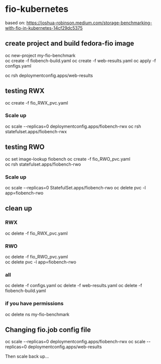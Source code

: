 # fio-kubernetes
based on: https://joshua-robinson.medium.com/storage-benchmarking-with-fio-in-kubernetes-14cf29dc5375

## create project and build fedora-fio image
oc new-project my-fio-benchmark  
oc create -f fiobench-build.yaml
oc create -f web-results.yaml
oc apply -f configs.yaml

oc rsh deploymentconfig.apps/web-results

## testing RWX
oc create -f fio_RWX_pvc.yaml  

### Scale up
oc scale --replicas=0 deploymentconfig.apps/fiobench-rwx
oc rsh statefulset.apps/fiobench-rwx

## testing RWO
oc set image-lookup fiobench
oc create -f fio_RWO_pvc.yaml  
oc rsh statefulset.apps/fiobench-rwo

### Scale up
oc scale --replicas=0 StatefulSet.apps/fiobench-rwo
oc delete pvc -l app=fiobench-rwo

## clean up

### RWX
oc delete -f fio_RWX_pvc.yaml

### RWO
oc delete -f fio_RWO_pvc.yaml  
oc delete pvc -l app=fiobench-rwo

### all
oc delete -f configs.yaml
oc delete -f web-results.yaml
oc delete -f fiobench-build.yaml


### if you have permissions
oc delete ns my-fio-benchmark

## Changing fio.job config file
oc scale --replicas=0 deploymentconfig.apps/fiobench-rwx
oc scale --replicas=0 deploymentconfig.apps/web-results

Then scale back up...
